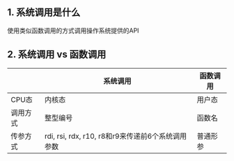 ## 1. 系统调用是什么
使用类似函数调用的方式调用操作系统提供的API

## 2. 系统调用 vs 函数调用
|         |                    系统调用                     | 函数调用 |
| ------- | ----------------------------------------------- | ------- |
| CPU态   | 内核态                                          | 用户态   |
| 调用方式 | 整型编号                                        | 函数名   |
| 传参方式     | rdi, rsi, rdx, r10, r8和r9来传递前6个系统调用参数 | 普通形参     |